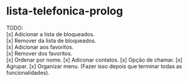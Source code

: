 # lista-telefonica-prolog

TODO:  
[x] Adicionar a lista de bloqueados.  
[x] Remover da lista de bloqueados.  
[x] Adicionar aos favoritos.  
[x] Remover dos favoritos.  
[x] Ordenar por nome.
[x] Adiconar contatos.
[x] Opção de chamar.
[x] Agrupar.
[x] Organizar menu. (Fazer isso depois que terminar todas as funcionalidades).
